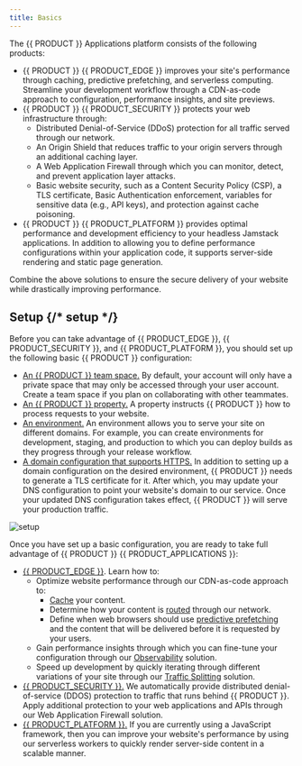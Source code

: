 ```yaml
---
title: Basics
---
```


The {{ PRODUCT }} Applications platform consists of the following products:

- {{ PRODUCT }} {{ PRODUCT_EDGE }} improves your site's performance through caching, predictive prefetching, and serverless computing. Streamline your development workflow through a CDN-as-code approach to configuration, performance insights, and site previews.
- {{ PRODUCT }} {{ PRODUCT_SECURITY }} protects your web infrastructure through:
  - Distributed Denial-of-Service (DDoS) protection for all traffic served through our network.
  - An Origin Shield that reduces traffic to your origin servers through an additional caching layer.
  - A Web Application Firewall through which you can monitor, detect, and prevent application layer attacks.
  - Basic website security, such as a Content Security Policy (CSP), a TLS certificate, Basic Authentication enforcement, variables for sensitive data (e.g., API keys), and protection against cache poisoning.
- {{ PRODUCT }} {{ PRODUCT_PLATFORM }} provides optimal performance and development efficiency to your headless Jamstack applications. In addition to allowing you to define performance configurations within your application code, it supports server-side rendering and static page generation.

Combine the above solutions to ensure the secure delivery of your website while drastically improving performance.

## Setup {/* setup */}

Before you can take advantage of {{ PRODUCT_EDGE }}, {{ PRODUCT_SECURITY }}, and {{ PRODUCT_PLATFORM }}, you should set up the following basic {{ PRODUCT }} configuration:

- [An {{ PRODUCT }} team space.](/applications/basics/collaboration) By default, your account will only have a private space that may only be accessed through your user account. Create a team space if you plan on collaborating with other teammates.
- [An {{ PRODUCT }} property.](/applications/getting_started#create-property) A property instructs {{ PRODUCT }} how to process requests to your website.
- [An environment.](/applications/basics/environments) An environment allows you to serve your site on different domains. For example, you can create environments for development, staging, and production to which you can deploy builds as they progress through your release workflow.
- [A domain configuration that supports HTTPS.](/applications/basics/domains) In addition to setting up a domain configuration on the desired environment, {{ PRODUCT }} needs to generate a TLS certificate for it. After which, you may update your DNS configuration to point your website's domain to our service. Once your updated DNS configuration takes effect, {{ PRODUCT }} will serve your production traffic.

![setup](/images/basics/setup-overview.png)

Once you have set up a basic configuration, you are ready to take full advantage of {{ PRODUCT }} {{ PRODUCT_APPLICATIONS }}:

- [{{ PRODUCT_EDGE }}](/applications/performance). Learn how to:
  - Optimize website performance through our CDN-as-code approach to:
    - [Cache](/applications/performance/getting_started#configure-caching) your content.
    - Determine how your content is [routed](/applications/performance/cdn_as_code) through our network.
    - Define when web browsers should use [predictive prefetching](/applications/performance/prefetching) and the content that will be delivered before it is requested by your users.
  - Gain performance insights through which you can fine-tune your configuration through our [Observability](/applications/performance/observability) solution.
  - Speed up development by quickly iterating through different variations of your site through our [Traffic Splitting](/applications/performance/traffic_splitting) solution.
- [{{ PRODUCT_SECURITY }}.](/applications/security) We automatically provide distributed denial-of-service (DDOS) protection to traffic that runs behind {{ PRODUCT }}. Apply additional protection to your web applications and APIs through our Web Application Firewall solution.
- [{{ PRODUCT_PLATFORM }}.](/applications/sites_frameworks/getting_started) If you are currently using a JavaScript framework, then you can improve your website's performance by using our serverless workers to quickly render server-side content in a scalable manner.
